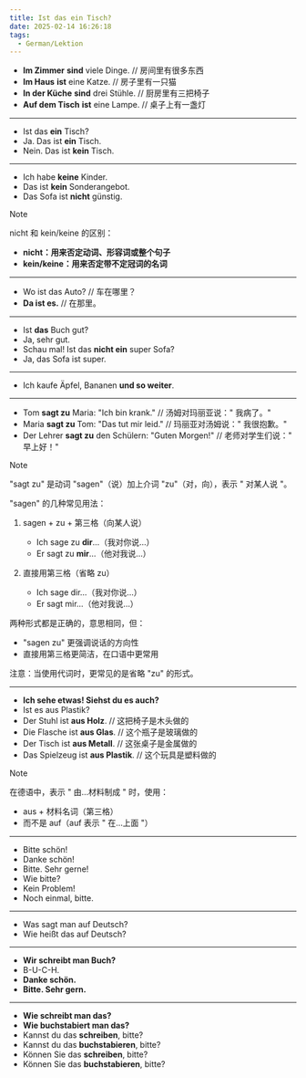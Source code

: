 ```yaml
---
title: Ist das ein Tisch?
date: 2025-02-14 16:26:18
tags:
  - German/Lektion
---
```

- **Im Zimmer** **sind** viele Dinge. // 房间里有很多东西
- **Im Haus** **ist** eine Katze. // 房子里有一只猫
- **In der Küche** **sind** drei Stühle. // 厨房里有三把椅子
- **Auf dem Tisch** **ist** eine Lampe. // 桌子上有一盏灯
---
- Ist das **ein** Tisch?
- Ja. Das ist **ein** Tisch.
- Nein. Das ist **kein** Tisch.
---
- Ich habe **keine** Kinder.
- Das ist **kein** Sonderangebot.
- Das Sofa ist **nicht** günstig.

> [!NOTE]
>
> nicht 和 kein/keine 的区别：
>    - **nicht：用来否定动词、形容词或整个句子**
>    - **kein/keine：用来否定带不定冠词的名词**

---
- Wo ist das Auto? // 车在哪里？
- **Da ist es.** // 在那里。
---
- Ist **das** Buch gut?
- Ja, sehr gut.
- Schau mal! Ist das **nicht ein** super Sofa?
- Ja, das Sofa ist super.
---
- Ich kaufe Äpfel, Bananen **und so weiter**.
---
- Tom **sagt zu** Maria: "Ich bin krank." // 汤姆对玛丽亚说：" 我病了。"
- Maria **sagt zu** Tom: "Das tut mir leid." // 玛丽亚对汤姆说：" 我很抱歉。"
- Der Lehrer **sagt zu** den Schülern: "Guten Morgen!" // 老师对学生们说：" 早上好！"

> [!NOTE]
>
> "sagt zu" 是动词 "sagen"（说）加上介词 "zu"（对，向），表示 " 对某人说 "。
>
> "sagen" 的几种常见用法：
> 1. sagen + zu + 第三格（向某人说）
>    - Ich sage zu **dir**…（我对你说…）
>    - Er sagt zu **mir**…（他对我说…）
>
> 2. 直接用第三格（省略 zu）
>    - Ich sage dir…（我对你说…）
>    - Er sagt mir…（他对我说…）
>
> 两种形式都是正确的，意思相同，但：
> - "sagen zu" 更强调说话的方向性
> - 直接用第三格更简洁，在口语中更常用
>
> 注意：当使用代词时，更常见的是省略 "zu" 的形式。

---
- **Ich sehe etwas! Siehst du es auch?**
- Ist es aus Plastik?
- Der Stuhl ist **aus Holz**. // 这把椅子是木头做的
- Die Flasche ist **aus Glas**. // 这个瓶子是玻璃做的
- Der Tisch ist **aus Metall**. // 这张桌子是金属做的
- Das Spielzeug ist **aus Plastik**. // 这个玩具是塑料做的

> [!NOTE]
>
> 在德语中，表示 " 由…材料制成 " 时，使用：
>    - aus + 材料名词（第三格）
>    - 而不是 auf（auf 表示 " 在…上面 "）

---
- Bitte schön!
- Danke schön!
- Bitte. Sehr gerne!
- Wie bitte?
- Kein Problem!
- Noch einmal, bitte.
---
- Was sagt man auf Deutsch?
- Wie heißt das auf Deutsch?
---
- **Wir schreibt man Buch?**
- B-U-C-H.
- **Danke schön.**
- **Bitte. Sehr gern.**
---
- **Wie schreibt man das?**
- **Wie buchstabiert man das?**
- Kannst du das **schreiben**, bitte?
- Kannst du das **buchstabieren**, bitte?
- Können Sie das **schreiben**, bitte?
- Können Sie das **buchstabieren**, bitte?
